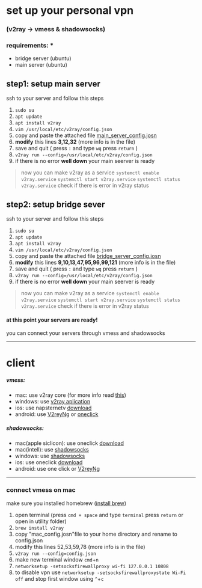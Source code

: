 # set up your personal vpn 
### (v2ray -> vmess & shadowsocks)


### requirements: *

- bridge server (ubuntu)
- main server (ubuntu)

## step1: setup main server
ssh to your server and follow this steps
1. ```sudo su```
2. ``` apt update ```
3. ```apt install v2ray ```
4. ```vim /usr/local/etc/v2ray/config.json```
5. copy and paste the attached file [main_server_config.josn](/configs/main_server_config.json) 
6. **modify** this lines **3,12,32** (more info is in the file)
7. save and quit  ( press `:` and type `wq` press `return` )
8. ```v2ray run --config=/usr/local/etc/v2ray/config.json```
9. if there is no error **well down** your main seerver is ready
>now you can make v2ray as a service 
>  ```systemctl enable v2ray.service```
>  ```systemctl start v2ray.service```
>  ```systemctl status v2ray.service```
> check if there is error in v2ray status

## step2: setup bridge sever
ssh to your server and follow this steps
1. ```sudo su```
2. ``` apt update ```
3. ```apt install v2ray ```
4. ```vim /usr/local/etc/v2ray/config.json```
5. copy and paste the attached file [bridge_server_config.josn](/configs/bridge_server_config.json)
6. **modify** this lines **9,10,13,47,95,96,99,121** (more info is in the file)
7. save and quit  ( press `:` and type `wq` press `return` )
8. ```v2ray run --config=/usr/local/etc/v2ray/config.json```
9. if there is no error **well down** your main seerver is ready
>now you can make v2ray as a service 
>  ```systemctl enable v2ray.service```
>  ```systemctl start v2ray.service```
>  ```systemctl status v2ray.service```
> check if there is error in v2ray status

#### at this point your servers are ready! 
you can connect your servers through vmess and shadowsocks

<hr>

# client
##### vmess:
- mac: use v2ray core  (for more info read [this](#connect-vmess-on-mac))
- windows: use [v2ray aplication](/client/windows/v2rayN-Core.zip)
- ios: use napsternetv [download](https://apps.apple.com/app/id1629465476)
- android: use [V2reyNg](/client/android/v2rayNG.apk) or [oneclick](/client/android/oneclick.apk)
##### shadowsocks: 
- mac(apple siclicon): use oneclick [download](https://apps.apple.com/us/app/oneclick-safe-easy-fast/id1545555197)
- mac(intell): use [shadowsocks](/client/mac/ShadowsocksX-NG.1.9.4.zip)
- windows: use [shadowsocks](/client/windows/Shadowsocks-4.4.1.0.zip)
- ios: use oneclick [download](https://apps.apple.com/app/id1545555197)
- android: use one click or [V2reyNg](/client/android/v2rayNG.apk)

<hr>


### connect vmess on mac 
make sure you installed homebrew ([install brew](https://brew.sh))
1. open terminal (press `cmd + space` and type `terminal` press `return` or open in utility folder)
2. `brew install v2ray`
3. copy "mac_config.josn"file to your home directory and rename to config.json
4. modify this lines 52,53,59,78 (more info is in the file)
5. `v2ray run --config=config.json` 
6. make new terminal window `cmd`+`n`
7. `networksetup -setsocksfirewallproxy wi-fi 127.0.0.1 10808`
8. to disable vpn use `networksetup -setsocksfirewallproxystate Wi-Fi off` and stop first window using `^`+`c`


